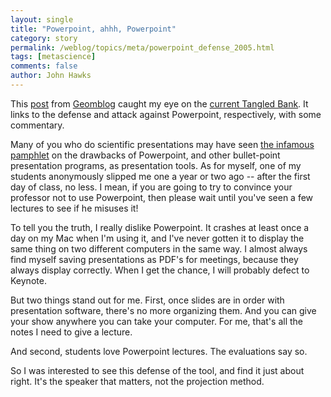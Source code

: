 ```yaml
---
layout: single 
title: "Powerpoint, ahhh, Powerpoint" 
category: story
permalink: /weblog/topics/meta/powerpoint_defense_2005.html
tags: [metascience] 
comments: false 
author: John Hawks 
---
```



<p>
This <a href="http://geomblog.blogspot.com/2005/06/ppt-doesnt-bore-people-people-bore.html">post</a> from <a href="http://geomblog.blogspot.com">Geomblog</a> caught my eye on the <a href="http://science_boy.blogspot.com/2005/06/31st-meeting-of-tangled-bank-society.html">current Tangled Bank</a>. It links to the defense and attack against Powerpoint, respectively, with some commentary. 
</p>

<p>
Many of you who do scientific presentations may have seen <a href="http://www.edwardtufte.com/tufte/powerpoint">the infamous pamphlet</a> on the drawbacks of Powerpoint, and other bullet-point presentation programs, as presentation tools. As for myself, one of my students anonymously slipped me one a year or two ago -- after the first day of class, no less. I mean, if you are going to try to convince your professor not to use Powerpoint, then please wait until you've seen a few lectures to see if he misuses it!
</p>

<p>
To tell you the truth, I really dislike Powerpoint. It crashes at least once a day on my Mac when I'm using it, and I've never gotten it to display the same thing on two different computers in the same way. I almost always find myself saving presentations as PDF's for meetings, because they always display correctly. When I get the chance, I will probably defect to Keynote. 
</p>

<p>
But two things stand out for me. First, once slides are in order with presentation software, there's no more organizing them. And you can give your show anywhere you can take your computer. For me, that's all the notes I need to give a lecture. 
</p>

<p>
And second, students love Powerpoint lectures. The evaluations say so. 
</p>

<p>
So I was interested to see this defense of the tool, and find it just about right. It's the speaker that matters, not the projection method. 
</p>

